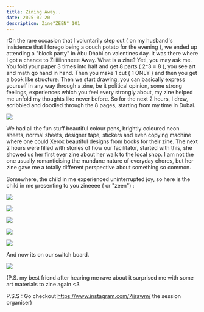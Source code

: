 ```yaml
---
title: Zining Away..
date: 2025-02-20
description: Zine"ZEEN" 101
---
```

rOn the rare occasion that I voluntarily step out ( on my husband's insistence that I forego being a couch potato for the evening ), we ended up attending a "block party" in Abu Dhabi on valentines day. It was there where I got a chance to Ziiiiiinnneee Away. What is a zine? Yeti, you may ask me. You fold your paper 3 times into half and get 8 parts ( 2^3 = 8 ), you see art and math go hand in hand. Then you make 1 cut ( 1 ONLY ) and then you get a book like structure.  Then we start drawing, you can basically express yourself in any way through a zine, be it political opinion, some strong feelings, experiences which you feel every strongly about, my zine helped me unfold my thoughts like never before. So for the next 2 hours, I drew, scribbled and doodled through the 8 pages, starting from my time in Dubai.

![](/img/zine-guide-b-w.png)

We had all the fun stuff beautiful colour pens, brightly coloured neon sheets, normal sheets, designer tape, stickers and even copying machine where one could Xerox beautiful designs from books for their zine. The next 2 hours were filled with stories of how our facilitator, started with this, she showed us her first ever zine about her walk to the local shop. I am not the one usually romanticising the mundane nature of everyday chores, but her zine gave me a totally different perspective about something so common. 

Somewhere, the child in me experienced uninterrupted joy, so here is the child in me presenting to you zineeee ( or "zeen") :

![](/img/img_1764.jpeg)

![](/img/img_1766.jpeg)

![](/img/img_1767.jpeg)

![](/img/img_1768.jpeg)

![](/img/img_1771-2.jpeg)

And now its on our switch board.

![](/img/img_1756.jpeg)

(P.S. my best friend after hearing me rave about it surprised me with some art materials to zine again <3 

P.S.S : Go checkout https://www.instagram.com/7ijrawm/ the session organiser)
